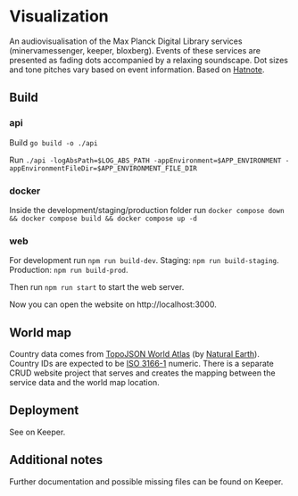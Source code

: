 # Visualization

An audiovisualisation of the Max Planck Digital Library services (minervamessenger, keeper, bloxberg). Events of these
services are presented as fading dots accompanied by a relaxing soundscape. Dot sizes and tone pitches vary based on event
information. Based on [Hatnote](https://github.com/hatnote/listen-to-wikipedia).

## Build

### api

Build
`go build -o ./api`

Run
`./api -logAbsPath=$LOG_ABS_PATH -appEnvironment=$APP_ENVIRONMENT -appEnvironmentFileDir=$APP_ENVIRONMENT_FILE_DIR`

### docker
Inside the development/staging/production folder run
`docker compose down && docker compose build && docker compose up -d`

### web
For development run `npm run build-dev`. Staging: `npm run build-staging`. Production: `npm run build-prod`.

Then run `npm run start` to start the web server.

Now you can open the website on http://localhost:3000.

## World map
Country data comes from [TopoJSON World Atlas](https://github.com/topojson/world-atlas) (by [Natural Earth](https://www.naturalearthdata.com/)).
Country IDs are expected to be [ISO 3166-1](https://en.wikipedia.org/wiki/ISO_3166-1) numeric.
There is a separate CRUD website project that serves and creates the mapping between the service data and the world map location.

## Deployment
See on Keeper.

## Additional notes
Further documentation and possible missing files can be found on Keeper.